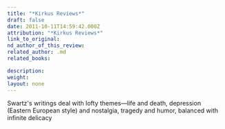 ```yaml
---
title: "*Kirkus Reviews*"
draft: false
date: 2011-10-11T14:59:42.000Z
attribution: "*Kirkus Reviews*"
link_to_original:
nd_author_of_this_review:
related_author: .md
related_books:

description:
weight:
layout: none
---
```

Swartz's writings deal with lofty themes––life and death, depression (Eastern European style) and nostalgia, tragedy and humor, balanced with infinite delicacy

